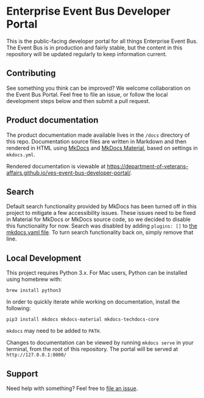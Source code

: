 # Enterprise Event Bus Developer Portal

This is the public-facing developer portal for all things Enterprise Event Bus. The Event Bus is in production and fairly stable, but the content in this repository will be updated regularly to keep information current. 

## Contributing

See something you think can be improved? We welcome collaboration on the Event Bus Portal. Feel free to file an issue, or follow the local development steps below and then submit a pull request. 

## Product documentation

The product documentation made available lives in the `/docs` directory of this repo. Documentation source files are written in Markdown and then rendered in HTML using [MkDocs](https://github.com/mkdocs/mkdocs) and [MkDocs Material](https://squidfunk.github.io/mkdocs-material/), based on settings in `mkdocs.yml`. 

Rendered documentation is viewable at https://department-of-veterans-affairs.github.io/ves-event-bus-developer-portal/.

## Search

Default search functionality provided by MkDocs has been turned off in this project to mitigate a few accessibility issues. These issues need to be fixed in Material for MkDocs or MkDocs source code, so we decided to disable this functionality for now. Search was disabled by adding `plugins: []` to [the mkdocs.yaml file](./mkdocs.yml). To turn search functionality back on, simply remove that line.

## Local Development

This project requires Python 3.x. For Mac users, Python can be installed using homebrew with:

`brew install python3`

In order to quickly iterate while working on documentation, install the following:

`pip3 install mkdocs mkdocs-material mkdocs-techdocs-core`

`mkdocs` may need to be added to `PATH`.

Changes to documentation can be viewed by running `mkdocs serve` in your terminal, from the root of this repository. The portal will be served at `http://127.0.0.1:8000/`

## Support

Need help with something? Feel free to [file an issue](https://github.com/department-of-veterans-affairs/ves-event-bus-developer-portal/issues). 
